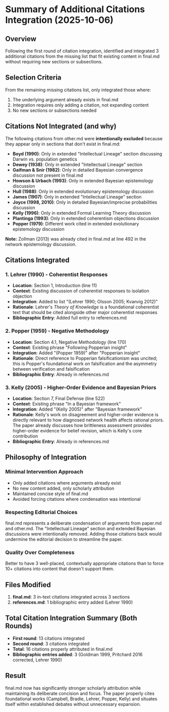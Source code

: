 # Summary of Additional Citations Integration (2025-10-06)

## Overview
Following the first round of citation integration, identified and integrated 3 additional citations from the missing list that fit existing content in final.md without requiring new sections or subsections.

## Selection Criteria
From the remaining missing citations list, only integrated those where:
1. The underlying argument already exists in final.md
2. Integration requires only adding a citation, not expanding content
3. No new sections or subsections needed

## Citations Not Integrated (and why)
The following citations from other.md were **intentionally excluded** because they appear only in sections that don't exist in final.md:
- **Boyd (1990)**: Only in extended "Intellectual Lineage" section discussing Darwin vs. population genetics
- **Dewey (1938)**: Only in extended "Intellectual Lineage" section
- **Gaifman & Snir (1982)**: Only in detailed Bayesian convergence discussion not present in final.md
- **Howson & Urbach (1993)**: Only in extended Bayesian epistemology discussion
- **Hull (1988)**: Only in extended evolutionary epistemology discussion
- **James (1907)**: Only in extended "Intellectual Lineage" section
- **Joyce (1998, 2010)**: Only in detailed Bayesian/imprecise probabilities discussion
- **Kelly (1996)**: Only in extended Formal Learning Theory discussion
- **Plantinga (1993)**: Only in extended coherentism objections discussion
- **Popper (1979)**: Different work cited in extended evolutionary epistemology discussion

**Note:** Zollman (2013) was already cited in final.md at line 492 in the network epistemology discussion.

## Citations Integrated

### 1. **Lehrer (1990)** - Coherentist Responses
- **Location**: Section 1, Introduction (line 11)
- **Context**: Existing discussion of coherentist responses to isolation objection
- **Integration**: Added to list "(Lehrer 1990; Olsson 2005; Kvanvig 2012)"
- **Rationale**: Lehrer's *Theory of Knowledge* is a foundational coherentist text that should be cited alongside other major coherentist responses
- **Bibliographic Entry**: Added full entry to references.md

### 2. **Popper (1959)** - Negative Methodology
- **Location**: Section 4.1, Negative Methodology (line 170)
- **Context**: Existing phrase "Following Popperian insight"
- **Integration**: Added "(Popper 1959)" after "Popperian insight"
- **Rationale**: Direct reference to Popperian falsificationism was uncited; this is Popper's foundational work on falsification and the asymmetry between verification and falsification
- **Bibliographic Entry**: Already in references.md

### 3. **Kelly (2005)** - Higher-Order Evidence and Bayesian Priors
- **Location**: Section 7, Final Defense (line 522)
- **Context**: Existing phrase "In a Bayesian framework"
- **Integration**: Added "(Kelly 2005)" after "Bayesian framework"
- **Rationale**: Kelly's work on disagreement and higher-order evidence is directly relevant to how diagnosed network health affects rational priors. The paper already discusses how brittleness assessment provides higher-order evidence for belief revision, which is Kelly's core contribution
- **Bibliographic Entry**: Already in references.md

## Philosophy of Integration

### Minimal Intervention Approach
- Only added citations where arguments already exist
- No new content added, only scholarly attribution
- Maintained concise style of final.md
- Avoided forcing citations where condensation was intentional

### Respecting Editorial Choices
final.md represents a deliberate condensation of arguments from paper.md and other.md. The "Intellectual Lineage" section and extended Bayesian discussions were intentionally removed. Adding those citations back would undermine the editorial decision to streamline the paper.

### Quality Over Completeness
Better to have 3 well-placed, contextually appropriate citations than to force 10+ citations into content that doesn't support them.

## Files Modified
1. **final.md**: 3 in-text citations integrated across 3 sections
2. **references.md**: 1 bibliographic entry added (Lehrer 1990)

## Total Citation Integration Summary (Both Rounds)
- **First round**: 13 citations integrated
- **Second round**: 3 citations integrated
- **Total**: 16 citations properly attributed in final.md
- **Bibliographic entries added**: 3 (Goldman 1999, Pritchard 2016 corrected, Lehrer 1990)

## Result
final.md now has significantly stronger scholarly attribution while maintaining its deliberate concision and focus. The paper properly cites foundational works (Campbell, Bradie, Lehrer, Popper, Kelly) and situates itself within established debates without unnecessary expansion.
